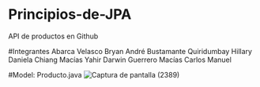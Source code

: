 # Principios-de-JPA
API de productos en Github

#Integrantes
Abarca Velasco Bryan André
Bustamante Quiridumbay Hillary Daniela
Chiang Macías Yahir Darwin
Guerrero Macías Carlos Manuel

#Model: Producto.java
![Captura de pantalla (2389)](https://github.com/user-attachments/assets/7e0aab46-f641-4aa9-bf81-51a06d5a6abc)
